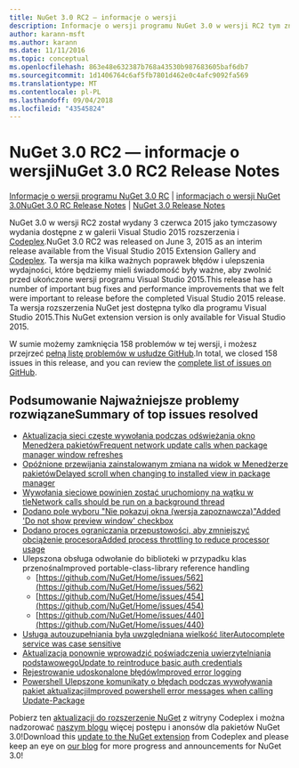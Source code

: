 ```yaml
---
title: NuGet 3.0 RC2 — informacje o wersji
description: Informacje o wersji programu NuGet 3.0 w wersji RC2 tym znanych problemów, poprawki, funkcje dodane i DCRs.
author: karann-msft
ms.author: karann
ms.date: 11/11/2016
ms.topic: conceptual
ms.openlocfilehash: 863e48e632387b768a43530b987683605baf6db7
ms.sourcegitcommit: 1d1406764c6af5fb7801d462e0c4afc9092fa569
ms.translationtype: MT
ms.contentlocale: pl-PL
ms.lasthandoff: 09/04/2018
ms.locfileid: "43545824"
---
```

# <a name="nuget-30-rc2-release-notes"></a><span data-ttu-id="6d770-103">NuGet 3.0 RC2 — informacje o wersji</span><span class="sxs-lookup"><span data-stu-id="6d770-103">NuGet 3.0 RC2 Release Notes</span></span>

<span data-ttu-id="6d770-104">[Informacje o wersji programu NuGet 3.0 RC](../release-notes/nuget-3.0-RC.md) | [informacjach o wersji NuGet 3.0](../release-notes/nuget-3.0.0.md)</span><span class="sxs-lookup"><span data-stu-id="6d770-104">[NuGet 3.0 RC Release Notes](../release-notes/nuget-3.0-RC.md) | [NuGet 3.0 Release Notes](../release-notes/nuget-3.0.0.md)</span></span>

<span data-ttu-id="6d770-105">NuGet 3.0 w wersji RC2 został wydany 3 czerwca 2015 jako tymczasowy wydania dostępne z w galerii Visual Studio 2015 rozszerzenia i [Codeplex](https://nuget.codeplex.com/releases/view/615507).</span><span class="sxs-lookup"><span data-stu-id="6d770-105">NuGet 3.0 RC2 was released on June 3, 2015 as an interim release available from the Visual Studio 2015 Extension Gallery and [Codeplex](https://nuget.codeplex.com/releases/view/615507).</span></span> <span data-ttu-id="6d770-106">Ta wersja ma kilka ważnych poprawek błędów i ulepszenia wydajności, które będziemy mieli świadomość były ważne, aby zwolnić przed ukończone wersji programu Visual Studio 2015.</span><span class="sxs-lookup"><span data-stu-id="6d770-106">This release has a number of important bug fixes and performance improvements that we felt were important to release before the completed Visual Studio 2015 release.</span></span> <span data-ttu-id="6d770-107">Ta wersja rozszerzenia NuGet jest dostępna tylko dla programu Visual Studio 2015.</span><span class="sxs-lookup"><span data-stu-id="6d770-107">This NuGet extension version is only available for Visual Studio 2015.</span></span>

<span data-ttu-id="6d770-108">W sumie możemy zamknięcia 158 problemów w tej wersji, i możesz przejrzeć [pełną listę problemów w usłudze GitHub](https://github.com/NuGet/Home/issues?utf8=%E2%9C%93&q=is%3Aclosed+milestone%3A3.0.0-RTM+sort%3Aupdated-asc+updated%3A%3C%3D2015-06-01).</span><span class="sxs-lookup"><span data-stu-id="6d770-108">In total, we closed 158 issues in this release, and you can review the [complete list of issues on GitHub](https://github.com/NuGet/Home/issues?utf8=%E2%9C%93&q=is%3Aclosed+milestone%3A3.0.0-RTM+sort%3Aupdated-asc+updated%3A%3C%3D2015-06-01).</span></span>

## <a name="summary-of-top-issues-resolved"></a><span data-ttu-id="6d770-109">Podsumowanie Najważniejsze problemy rozwiązane</span><span class="sxs-lookup"><span data-stu-id="6d770-109">Summary of top issues resolved</span></span>

* [<span data-ttu-id="6d770-110">Aktualizacja sieci częste wywołania podczas odświeżania okno Menedżera pakietów</span><span class="sxs-lookup"><span data-stu-id="6d770-110">Frequent network update calls when package manager window refreshes</span></span>](https://github.com/NuGet/Home/issues/515)
* [<span data-ttu-id="6d770-111">Opóźnione przewijania zainstalowanym zmiana na widok w Menedżerze pakietów</span><span class="sxs-lookup"><span data-stu-id="6d770-111">Delayed scroll when changing to installed view in package manager</span></span>](https://github.com/NuGet/Home/issues/519)
* [<span data-ttu-id="6d770-112">Wywołania sieciowe powinien zostać uruchomiony na wątku w tle</span><span class="sxs-lookup"><span data-stu-id="6d770-112">Network calls should be run on a background thread</span></span>](https://github.com/NuGet/Home/issues/516)
* [<span data-ttu-id="6d770-113">Dodano pole wyboru "Nie pokazuj okna (wersja zapoznawcza)"</span><span class="sxs-lookup"><span data-stu-id="6d770-113">Added 'Do not show preview window' checkbox</span></span>](https://github.com/NuGet/Home/issues/566)
* [<span data-ttu-id="6d770-114">Dodano proces ograniczania przepustowości, aby zmniejszyć obciążenie procesora</span><span class="sxs-lookup"><span data-stu-id="6d770-114">Added process throttling to reduce processor usage</span></span>](https://github.com/NuGet/Home/issues/356)
* <span data-ttu-id="6d770-115">Ulepszona obsługa odwołanie do biblioteki w przypadku klas przenośna</span><span class="sxs-lookup"><span data-stu-id="6d770-115">Improved portable-class-library reference handling</span></span>
    * [https://github.com/NuGet/Home/issues/562](https://github.com/NuGet/Home/issues/562)
    * [https://github.com/NuGet/Home/issues/454](https://github.com/NuGet/Home/issues/454)
    * [https://github.com/NuGet/Home/issues/440](https://github.com/NuGet/Home/issues/440)
* [<span data-ttu-id="6d770-116">Usługa autouzupełniania była uwzględniana wielkość liter</span><span class="sxs-lookup"><span data-stu-id="6d770-116">Autocomplete service was case sensitive</span></span>](https://github.com/NuGet/Home/issues/198)
* [<span data-ttu-id="6d770-117">Aktualizacja ponownie wprowadzić poświadczenia uwierzytelniania podstawowego</span><span class="sxs-lookup"><span data-stu-id="6d770-117">Update to reintroduce basic auth credentials</span></span>](https://github.com/NuGet/Home/issues/456)
* [<span data-ttu-id="6d770-118">Rejestrowanie udoskonalone błędów</span><span class="sxs-lookup"><span data-stu-id="6d770-118">Improved error logging</span></span>](https://github.com/NuGet/Home/issues/407)
* [<span data-ttu-id="6d770-119">Powershell Ulepszone komunikaty o błędach podczas wywoływania pakiet aktualizacji</span><span class="sxs-lookup"><span data-stu-id="6d770-119">Improved powershell error messages when calling Update-Package</span></span>](https://github.com/NuGet/Home/issues/5)

<span data-ttu-id="6d770-120">Pobierz ten [aktualizacji do rozszerzenie NuGet](https://nuget.codeplex.com/releases/view/615507) z witryny Codeplex i można nadzorować [naszym blogu](http://blog.nuget.org) więcej postępu i anonsów dla pakietów NuGet 3.0!</span><span class="sxs-lookup"><span data-stu-id="6d770-120">Download this [update to the NuGet extension](https://nuget.codeplex.com/releases/view/615507) from Codeplex and please keep an eye on [our blog](http://blog.nuget.org) for more progress and announcements for NuGet 3.0!</span></span>